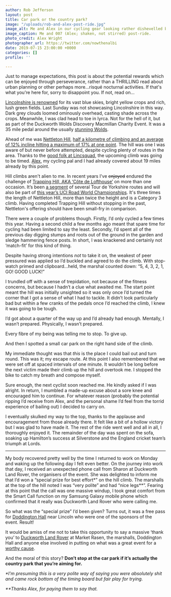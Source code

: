 ```yaml
---
author: Rob Jefferson
layout: post
title: Car park or the country park?
image: "/uploads/rob-and-alex-post-ride.jpg"
image_alt: Me and Alex in our cycling gear looking rather dishevelled but happy.
image_caption: Me and 007 (Alex; shaken, not stirred) post-ride.
photo_credit: Alex Wright
photographer_url: https://twitter.com/nowthenalbi
date: 2019-07-15 23:00:00 +0000
categories: []
profile: ''

---
```

Just to manage expectations, this post is about the potential rewards which can be enjoyed through perseverance, rather than a THRILLING read about urban planning or other perhaps more...risqué nocturnal activities. If that's what you're here for, sorry to disappoint you. If not, read on...

[Lincolnshire is renowned](https://en.wikipedia.org/wiki/Flag_of_Lincolnshire) for its vast blue skies, bright yellow crops and rich, lush green fields. Last Sunday was not showcasing Lincolnshire in this way. Dark grey clouds loomed ominously overhead, casting shade across the crops. Meanwhile, I was clad head to toe in lyrca. Not for the hell of it, but as part of the Duckworth Wolds Discovery Macmillan Charity Event. It was a 35 mile pedal around the usually [stunning Wolds](https://lovelincolnshirewolds.com/).

Ahead of me was [Nettleton Hill](https://lincscyclist.wordpress.com/), [half a kilometre of climbing and an average of 12% incline hitting a maximum of 17% at one point](https://www.strava.com/segments/1099492). The hill was one I was aware of but never before attempted, despite cycling plenty of routes in the area. Thanks to the [good folk at Lincsquad](https://www.lincsquad.co.uk/), the upcoming climb was going to be timed. [Alex](https://twitter.com/nowthenalbi), my cycling pal and I had already covered about 19 miles already by this point.

Hill climbs aren't alien to me. In recent years I've ~~enjoyed~~ endured the challenge of [Trapping Hill, AKA ‘Côte de Lofthouse’](https://www.visitharrogate.co.uk/things-to-do/killer-climbs-trapping-hill-cote-de-lofthouse-p1298051) on more than one occasion. It’s been [a segment](https://www.strava.com/segments/5911879) of several Tour de Yorkshire routes and will also be part of [this year’s UCI Road World Championships](https://worlds.yorkshire.com/the-races/women-elite-road-race/). It's three times the length of Nettleton Hill, more than twice the height and is a Category 3 climb. Having completed Trapping Hill without stopping in the past, Nettleton's offering should have been small-fry in comparison.

There were a couple of problems though. Firstly, I’d only cycled a few times this year. Having a second child a few months ago meant that spare time for cycling had been limited to say the least. Secondly, I’d spent all of the previous day digging stumps and roots out of the ground in the garden and sledge hammering fence posts. In short, I was knackered and certainly not ‘match-fit’ for this kind of thing.

Despite having strong intentions _not_ to take it on, the weakest of peer pressured was applied so I’d buckled and agreed to do the climb. With stop-watch primed and clipboard...held, the marshal counted down: “5, 4, 3, 2, 1, GO! GOOD LUCK!”

I trundled off with a sense of trepidation, not because of the fitness concerns, but because I hadn’t a clue what awaited me. The start point meant the hill was initially unsighted so it was only once I’d turned the corner that I got a sense of what I had to tackle. It didn’t look particularly bad but within a few cranks of the pedals once I’d reached the climb, I knew it was going to be tough.

I’d got about a quarter of the way up and I’d already had enough. Mentally, I wasn’t prepared. Physically, I wasn’t prepared.

Every fibre of my being was telling me to stop. To give up.

And then I spotted a small car park on the right hand side of the climb.

My immediate thought was that _this_ is the place I could bail out and turn round. This was it; my escape route. At this point I also remembered that we were set off at spaced intervals of one minute. It wouldn’t be long before the next victim made their climb up the hill and overtook me. I stopped the bike to catch my breath and compose myself.

Sure enough, the next cyclist soon reached me. He kindly asked if I was alright. In return, I mumbled a made-up excuse about a sore knee and encouraged him to continue. For whatever reason (probably the potential ripping I’d receive from Alex, and the personal shame I’d feel from the torrid experience of bailing out) I decided to carry on.

I eventually skulked my way to the top, thanks to the applause and encouragement from those already there. It felt like a bit of a hollow victory but I was glad to have made it. The rest of the ride went well and all in all, I thoroughly enjoyed it. The remainder of the day was spent on the sofa, soaking up Hamilton’s success at Silverstone and the England cricket team’s triumph at Lords.

<hr />

My body recovered pretty well by the time I returned to work on Monday and waking up the following day I felt even better. On the journey into work that day, I received an unexpected phone call from Sharon at Duckworth Land Rover, the organisers of the event. She was delighted to inform me that I’d won a “special prize for best effort*” on the hill climb. The marshalls at the top of the hill noted I was “very polite” and had “nice legs**”. Fearing at this point that the call was one massive windup, I took great comfort from the Smart Call function on my Samsung Galaxy mobile phone which confirmed that it really was Duckworth Land Rover who were calling me.

So what was the “special prize” I’d been given? Turns out, it was a free pass for [Doddington Hall](https://www.doddingtonhall.com/) near Lincoln who were one of the sponsors of the event. Result!

It would be amiss of me not to take this opportunity to say a massive ‘thank you’ to [Duckworth Land Rover](https://www.landrover.co.uk/retailers/duckworth-market-rasen.html) at Market Rasen, the marshalls, Doddington Hall and anyone else involved in putting on what was a great event for a [worthy cause](https://www.macmillan.org.uk/).

And the moral of this story? **Don’t stop at the car park if it’s actually the country park that you’re aiming for.**

_*I’m presuming this is a very polite way of saying you were absolutely shit and came rock bottom of the timing board but fair play for trying._

_**Thanks Alex, for paying them to say that._